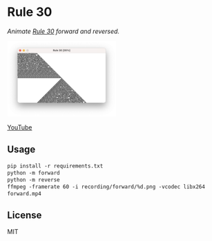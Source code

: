 Rule 30
=======

*Animate [Rule 30](https://en.wikipedia.org/wiki/Rule_30) forward and reversed.*

<img src="screen.png" width="50%" height="50%" alt="Rule 30 in reverse">

[YouTube](https://www.youtube.com/watch?v=xIGPsfhxSeI)

## Usage

    pip install -r requirements.txt
    python -m forward
    python -m reverse
    ffmpeg -framerate 60 -i recording/forward/%d.png -vcodec libx264 forward.mp4


## License

MIT
